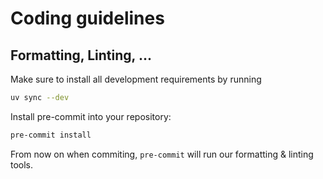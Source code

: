 # Coding guidelines

## Formatting, Linting, ...
Make sure to install all development requirements by running
```sh
uv sync --dev
```

Install pre-commit into your repository:
```sh
pre-commit install
```

From now on when commiting, `pre-commit` will run our formatting & linting tools.
